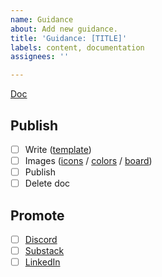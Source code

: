 ```yaml
---
name: Guidance
about: Add new guidance.
title: 'Guidance: [TITLE]'
labels: content, documentation
assignees: ''

---
```


[Doc]()

## Publish
- [ ] Write ([template](https://docs.google.com/document/d/1YuN1PofOMLRzCPZD29GyJSBdlyACl7IH3S6rLM1oPO0/edit?usp=sharing))
- [ ] Images ([icons](https://fontawesome.com/search?o=r&m=free) / [colors](https://designsystem.digital.gov/design-tokens/color/system-tokens/) / [board](https://www.figma.com/design/GsHY2OGkxXmlcKhREfaKY0/ScanGov-brand-assets?node-id=0-1&t=jXjE31bO5pIAgzst-1))
- [ ] Publish
- [ ] Delete doc

## Promote
- [ ] [Discord](https://discord.gg/EPCXEMAX5y)
- [ ] [Substack](https://scangov.substack.com/)
- [ ] [LinkedIn](https://www.linkedin.com/company/scangov)
